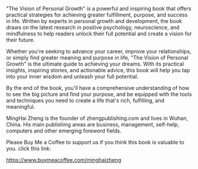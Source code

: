 
"The Vision of Personal Growth" is a powerful and inspiring book that offers practical strategies for achieving greater fulfillment, purpose, and success in life. Written by experts in personal growth and development, the book draws on the latest research in positive psychology, neuroscience, and mindfulness to help readers unlock their full potential and create a vision for their future.

Whether you're seeking to advance your career, improve your relationships, or simply find greater meaning and purpose in life, "The Vision of Personal Growth" is the ultimate guide to achieving your dreams. With its practical insights, inspiring stories, and actionable advice, this book will help you tap into your inner wisdom and unleash your full potential.

By the end of the book, you'll have a comprehensive understanding of how to see the big picture and find your purpose, and be equipped with the tools and techniques you need to create a life that's rich, fulfilling, and meaningful.

MingHai Zheng is the founder of zhengpublishing.com and lives in Wuhan, China. His main publishing areas are business, management, self-help, computers and other emerging foreword fields.

Please Buy Me a Coffee to support us if you think this book is valuable to you. click this link:

https://www.buymeacoffee.com/minghaizheng
